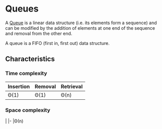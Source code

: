 # Queues
A [Queue](https://en.wikipedia.org/wiki/Queue_(abstract_data_type)) is a linear data structure  (i.e. its elements form a sequence) and can be modified by the addition of elements at one end of the sequence and removal from the other end.

A queue is a FIFO (first in, first out) data structure.

## Characteristics
### Time complexity
|Insertion |Removal |Retrieval
|- |- |-
|Θ(1) |Θ(1) |Θ(n)

### Space complexity
|
|-
|Θ(n)